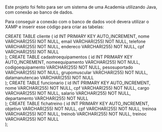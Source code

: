 Este projeto foi feito para ser um sistema de uma Academia utilizando Java, com conexão ao banco de dados.

Para conseguir a conexão com o banco de dados você devera utilizar o XAMP e inserir esse código para criar as tabelas: 

CREATE TABLE cliente (
    id INT PRIMARY KEY AUTO_INCREMENT,
    nome VARCHAR(255) NOT NULL,
    email VARCHAR(255) NOT NULL,
    telefone VARCHAR(255) NOT NULL,
    endereco VARCHAR(255) NOT NULL,
    cpf VARCHAR(255) NOT NULL    
);
CREATE TABLE cadastroequipamentos (
    id INT PRIMARY KEY AUTO_INCREMENT,
    nomeequipamento VARCHAR(255) NOT NULL,
    codigoequipamento VARCHAR(255) NOT NULL,
    pesosuportado VARCHAR(255) NOT NULL,
    grupomuscular VARCHAR(255) NOT NULL,
    datamanutencao VARCHAR(255) NOT NULL    
);
CREATE TABLE funcionario (
    id INT PRIMARY KEY AUTO_INCREMENT,
    nome VARCHAR(255) NOT NULL,
    cpf VARCHAR(255) NOT NULL,
    cargo VARCHAR(255) NOT NULL,
    salario VARCHAR(255) NOT NULL,
    departamento VARCHAR(255) NOT NULL    
);
CREATE TABLE fichatreino (
    id INT PRIMARY KEY AUTO_INCREMENT,
    objetivo VARCHAR(255) NOT NULL,
    cpf VARCHAR(255) NOT NULL,
    treinoa VARCHAR(255) NOT NULL,
    treinob VARCHAR(255) NOT NULL,
    treinoc VARCHAR(255) NOT NULL    
);
